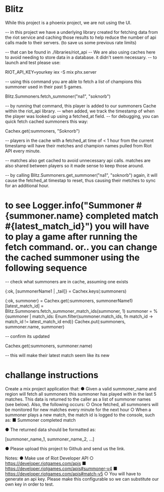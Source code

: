# Blitz

While this project is a phoenix project, we are not using the UI.

-- in this project we have a underlying library created for fetching data from the riot service and caching those results to help reduce the number of api calls made to their servers. (to save us some previous rate limits)

-- that can be found in ./libraries/riot_api
-- We are also using caches here to avoid needing to store data in a database. it didn't seem necessary.
-- to launch and test please use:

RIOT_API_KEY=yourkey iex -S mix phx.server

-- using this command you are able to fetch a list of champions this summoner used in their past 5 games.

Blitz.Summoners.fetch_summoner("na1", "soknorb")

-- by running that command, this player is added to our summoners Cache within the riot_api library.
-- when added, we track the timestamp of when the player was looked up using a fetched_at field.
-- for debugging, you can quick fetch cached summoners this way:

Cachex.get(:summoners, "Soknorb")

-- players in the cache with a fetched_at time of < 1 hour from the current timestamp will have their metches and champion names pulled from Riot API every minute.

-- matches also get cached to avoid unnecessary api calls. matches are also shared between players so it made sense to keep those around.

-- by calling Blitz.Summoners.get_summoner("na1", "soknorb") again, it will cause the fetched_at timestap to reset, thus causing their metches to sync for an additional hour.

# to see Logger.info("Summoner #{summoner.name} completed match #{latest_match_id}") you will have to play a game after running the fetch command. or.. you can change the cached summoner using the following sequence

-- check what summoners are in cache, assuming one exists

{:ok, [summonerName1 | _tail]} = Cachex.keys(:summoners)

{:ok, summoner} = Cachex.get(:summoners, summonerName1)
[latest_match_id] = Blitz.Summoners.fetch_summoner_match_ids(summoner, 1)
summoner = %{summoner | match_ids: Enum.filter(summoner.match_ids, fn match_id -> match_id != latest_match_id end)}
Cachex.put(:summoners, summoner.name, summoner)

-- confirm its updated

Cachex.get(:summoners, summoner.name)

-- this will make their latest match seem like its new

# challange instructions

Create a mix project application that:
● Given a valid summoner_name and region will fetch all summoners this summoner
has played with in the last 5 matches. This data is returned to the caller as a list of
summoner names (see below). Also, the following occurs:
○ Once fetched, all summoners will be monitored for new matches every minute for
the next hour
○ When a summoner plays a new match, the match id is logged to the console,
such as:
■ Summoner <summoner name> completed match <match id>

● The returned data should be formatted as:

[summoner_name_1, summoner_name_2, ...]

●
Please upload this project to Github and send us the link.

Notes:
● Make use of Riot Developer API
○ https://developer.riotgames.com/apis
■ https://developer.riotgames.com/apis#summoner-v4
■ https://developer.riotgames.com/apis#match-v5
○ You will have to generate an api key. Please make this configurable so we can
substitute our own key in order to test.
